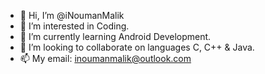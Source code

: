 - 👋 Hi, I’m @iNoumanMalik
- 👀 I’m interested in Coding.
- 🌱 I’m currently learning Android Development.
- 💞️ I’m looking to collaborate on languages C, C++ & Java.
- 📫 My email: inoumanmalik@outlook.com

